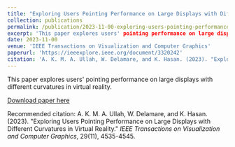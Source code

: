 ```yaml
---
title: "Exploring Users Pointing Performance on Large Displays with Different Curvatures in Virtual Reality"
collection: publications
permalink: /publication/2023-11-00-exploring-users-pointing-performance
excerpt: 'This paper explores users' pointing performance on large displays with different curvatures in virtual reality.'
date: 2023-11-00
venue: 'IEEE Transactions on Visualization and Computer Graphics'
paperurl: 'https://ieeexplore.ieee.org/document/3320242'
citation: 'A. K. M. A. Ullah, W. Delamare, and K. Hasan. (2023). "Exploring Users Pointing Performance on Large Displays with Different Curvatures in Virtual Reality." <i>IEEE Transactions on Visualization and Computer Graphics</i>, 29(11), 4535-4545.'
---
```

This paper explores users' pointing performance on large displays with different curvatures in virtual reality.

[Download paper here](https://ieeexplore.ieee.org/document/3320242)

Recommended citation: A. K. M. A. Ullah, W. Delamare, and K. Hasan. (2023). "Exploring Users Pointing Performance on Large Displays with Different Curvatures in Virtual Reality." <i>IEEE Transactions on Visualization and Computer Graphics</i>, 29(11), 4535-4545.

